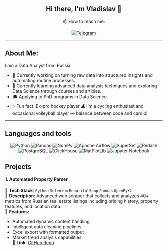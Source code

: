 <div align='center'>
  
## Hi there, I'm Vladislav 👋

📫 How to reach me:

[![Telegram](https://img.shields.io/badge/-Telegram-0b0038?style=for-the-badge&logo=Telegram&logoColor=3c78a9)](https://t.me/trombeee/)

</div>

---

## About Me:

I am a Data Analyst from Russia

- 🔭 Currently working on turning raw data into structured insights and automating routine processes.
- 🌱 Currently learning advanced data analysis techniques and exploring Data Science through courses and articles.
- 🎓 Applying to PhD programs in Data Science.
- ⚡ Fun fact: Ex-pro hockey player ⛸️ I’m a cycling enthusiast and occasional volleyball player — balance between code and cardio!

---

## Languages and tools
<div align="center">

![Python](https://img.shields.io/badge/-Python-0b0038?style=for-the-badge&logo=python&logoColor=3c78a9)
![Pandas](https://img.shields.io/badge/pandas-0b0038?style=for-the-badge&logo=pandas&logoColor=white)
![NumPy](https://img.shields.io/badge/numpy-0b0038?style=for-the-badge&logo=numpy&logoColor=4c74cc)
![Apache Airflow](https://img.shields.io/badge/Apache%20Airflow-0b0038?style=for-the-badge&logo=Apache%20Airflow&logoColor=e4351d)
![SuperSet](https://img.shields.io/badge/Apache%20Superset-0b0038?style=for-the-badge&logo=Apache%20Superset&logoColor=e4351d)
![Redash](https://img.shields.io/badge/Redash-0b0038?style=for-the-badge&logo=Redash&logoColor=e4351d)
![PostgreSQL](https://img.shields.io/badge/PostgreSQL-0b0038?style=for-the-badge&logo=PostgreSQL&logoColor=e4351d)
![ClickHouse](https://img.shields.io/badge/Clickhouse-0b0038?style=for-the-badge&logo=Clickhouse&logoColor=e4351d)
![MatPlotLib](https://img.shields.io/badge/matplotlib-0b0038?style=for-the-badge&logo=matplotlib&logoColor=e4351d)
![Jupyter Notebook](https://img.shields.io/badge/Jupyter%20Notebook-0b0038?style=for-the-badge&logo=Jupyter%20Notebook&logoColor=e4351d)

</div>

## Projects

#### 1. Automated Property Parser
🔹 **Tech Stack**: `Python` `Selenium` `BeautifulSoup` `Pandas` `OpenPyXL`  
🔹 **Description**: Advanced web scraper that collects and analyzes 40+ metrics from Russian real estate listings including pricing history, property features, and location data.  
🔹 **Features**:  
- Automated dynamic content handling  
- Intelligent data cleaning pipelines  
- Excel export with formatted output  
- Market trend analysis capabilities  
🔹 **Link**: [GitHub Repo](https://github.com/tromb17/real_estate_parsing)

#### 

